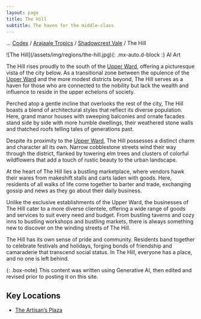 ```yaml
---
layout: page
title: The Hill
subtitle: The haven for the middle-class
---
```

<span class="breadcrumbs" markdown="1">... [Codex](/codex) / [Arajaale Tropics](/codex/regions/arajaale-tropics) / [Shadowcrest Vale](/codex/regions/shadowcrest-vale) / The Hill</span>
<div class="position-placeholder" markdown="1">
![The Hill](/assets/img/regions/the-hill.jpg){: .mx-auto.d-block :}
<span class="ai-img">AI Art</span>
</div>

The Hill rises proudly to the south of the [Upper Ward](/codex/regions/upper-ward), offering a picturesque vista of the city below. As a transitional zone between the opulence of the [Upper Ward](/codex/regions/upper-ward) and the more modest districts beyond, The Hill serves as a haven for those who are connected to the nobility but lack the wealth and influence to reside in the upper echelons of society.

Perched atop a gentle incline that overlooks the rest of the city, The Hill boasts a blend of architectural styles that reflect its diverse population. Here, grand manor houses with sweeping balconies and ornate facades stand side by side with more humble dwellings, their weathered stone walls and thatched roofs telling tales of generations past.

Despite its proximity to the [Upper Ward](/codex/regions/upper-ward), The Hill possesses a distinct charm and character all its own. Narrow cobblestone streets wind their way through the district, flanked by towering elm trees and clusters of colorful wildflowers that add a touch of rustic beauty to the urban landscape.

At the heart of The Hill lies a bustling marketplace, where vendors hawk their wares from makeshift stalls and carts laden with goods. Here, residents of all walks of life come together to barter and trade, exchanging gossip and news as they go about their daily business.

Unlike the exclusive establishments of the Upper Ward, the businesses of The Hill cater to a more diverse clientele, offering a wide range of goods and services to suit every need and budget. From bustling taverns and cozy inns to bustling workshops and bustling markets, there is always something new to discover on the winding streets of The Hill.

The Hill has its own sense of pride and community. Residents band together to celebrate festivals and holidays, forging bonds of friendship and camaraderie that transcend social status. In The Hill, everyone has a place, and no one is left behind.

{: .box-note}
This content was written using Generative AI, then edited and revised prior to posting it on this site.

## Key Locations
- <span class="redacted" markdown="1">[The Artisan’s Plaza](/codex/regions/the-artisans-plaza)</span>